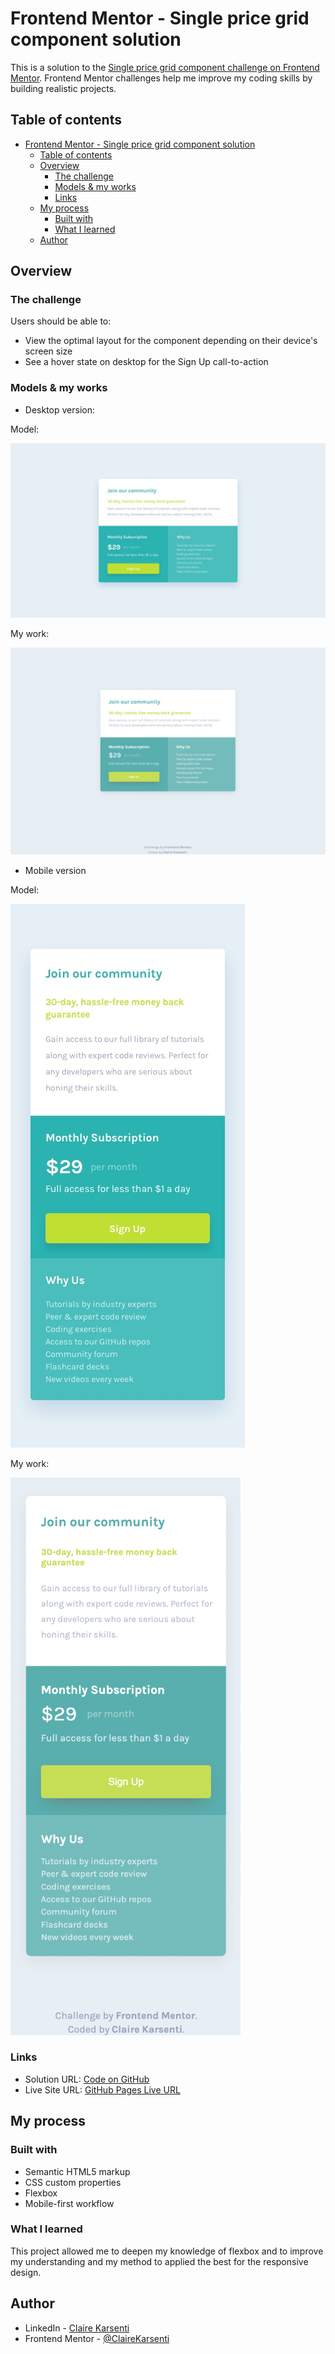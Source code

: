 # Frontend Mentor - Single price grid component solution

This is a solution to the [Single price grid component challenge on Frontend Mentor](https://www.frontendmentor.io/challenges/single-price-grid-component-5ce41129d0ff452fec5abbbc).
Frontend Mentor challenges help me improve my coding skills by building realistic projects.

## Table of contents

- [Frontend Mentor - Single price grid component solution](#frontend-mentor---single-price-grid-component-solution)
  - [Table of contents](#table-of-contents)
  - [Overview](#overview)
    - [The challenge](#the-challenge)
    - [Models & my works](#models--my-works)
    - [Links](#links)
  - [My process](#my-process)
    - [Built with](#built-with)
    - [What I learned](#what-i-learned)
  - [Author](#author)

## Overview

### The challenge

Users should be able to:

- View the optimal layout for the component depending on their device's screen size
- See a hover state on desktop for the Sign Up call-to-action

### Models & my works

- Desktop version:

Model:

![desktop version](/assets/design/desktop-design.jpg)

My work:

![desktop version](/assets/my-work/my-work-desktop-version.png)

- Mobile version

Model:

![mobile version](/assets/design/mobile-design.jpg)

My work:

![mobile version](/assets/my-work/my-work-mobile-version.png)

### Links

- Solution URL: [Code on GitHub](https://github.com/ClaireKarsenti/Frontend-Mentor-Solution-Single-Price-Grid-Component)
- Live Site URL: [GitHub Pages Live URL](https://clairekarsenti.github.io/Frontend-Mentor-Solution-Single-Price-Grid-Component/)

## My process

### Built with

- Semantic HTML5 markup
- CSS custom properties
- Flexbox
- Mobile-first workflow

### What I learned

This project allowed me to deepen my knowledge of flexbox and to improve my understanding and my method to applied the best for the responsive design.

## Author

- LinkedIn - [Claire Karsenti](https://www.linkedin.com/in/claire-karsenti/)
- Frontend Mentor - [@ClaireKarsenti](https://www.frontendmentor.io/profile/ClaireKarsenti)
